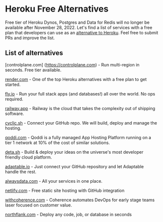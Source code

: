 # Heroku Free Alternatives
Free tier of Heroku Dynos, Postgres and Data for Redis will no longer be available after November 28, 2022. Let's find a list of services with a free plan that developers can use as an [alternative to Heroku](https://engagespot.co/blog/free-heroku-alternatives). Feel free to submit PRs and improve the list.

## List of alternatives
[controlplane.com] (https://controlplane.com) - Run multi-region in seconds. Free tier available.

[render.com](https://render.com/) - One of the top Heroku alternatives with a free plan to get started.

[fly.io](https://fly.io/) - Run your full stack apps (and databases!) all over the world. No ops required.

[railway.app](https://railway.app/) - Railway is the cloud that takes the complexity out of shipping software.

[cyclic.sh](https://www.cyclic.sh/) - Connect your GitHub repo. We will build, deploy and manage the hosting.

[qoddi.com](https://qoddi.com/) - Qoddi is a fully managed App Hosting Platform running on a tier 1 network at 10% of the cost of similar solutions.

[deta.sh](https://www.deta.sh/) - Build & deploy your ideas on the universe's most developer friendly cloud platform.

[adaptable.io](https://adaptable.io/) - Just connect your GitHub repository and let Adaptable handle the rest.

[alwaysdata.com](https://www.alwaysdata.com/en/) - All your services in one place.

[netlify.com](https://www.netlify.com/) - Free static site hosting with GitHub integration

[withcoherence.com](https://www.withcoherence.com/) - Coherence automates DevOps for early stage teams laser focused on customer value.

[northflank.com](https://www.northflank.com/) - Deploy any code, job, or database in seconds
